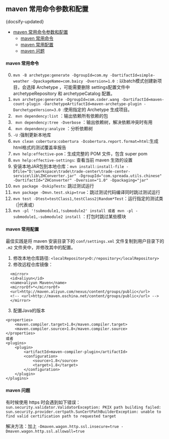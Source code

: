 ## maven 常用命令参数和配置
{docsify-updated}

- [maven 常用命令参数和配置](#maven-常用命令参数和配置)
    - [maven 常用命令](#maven-常用命令)
    - [maven 常用配置](#maven-常用配置)
    - [maven 问题](#maven-问题)


#### maven 常用命令
0. `mvn -B archetype:generate -DgroupId=com.my -DartifactId=simple-weather -DpackageName=com.baicy -Dversion=1.0 `: 以batch模式创建新项目，会选择 Archetype ，可能需要删除 settings配置文件中 archetypeRepository 和 archetypeCatalog 配置。
1. `mvn archetype:generate -DgroupId=com.coder.wang -DartifactId=maven-count-plugin -DarchetypeArtifactId=maven-archetype-plugin -DarchetypeVersion=3.0 `:使用指定的 Archetype 生成项目。
2. ` mvn dependency:list` ：输出依赖所有依赖的包
3. ` mvn dependency:tree -Dverbose` ：输出依赖树，解决依赖冲突时有用
4. ` mvn dependency:analyze` ：分析依赖树
5. `-U` :强制更新本地库
6. `mvn clean cobertura:cobertura -Dcobertura.report.format=html`:生成html格式的测试覆盖率报告
7. `mvn help:effective-pom`：生成完整的 POM 文件，包含 super pom
8. `mvn help:effective-settings`: 查看当前 maven 生效的设置
9. 安装本地JAR包到本地仓库：`mvn install:install-file -Dfile="D:\workspace\trade\trade-center\trade-center-service\lib\ZHConverter.jar" -DgroupId="com.spreada.utils.chinese" -DartifactId="ZHConverter" -Dversion="1.0" -Dpackaging="jar"`
10. `mvn package -DskipTests`: 跳过测试运行
11. `mvn package -Dmvn.test.skip=true`：跳过测试代码编译同时跳过测试运行
12. `mvn test -Dtest=testClass1,testClass2|Random*Test`：运行指定的测试类（|代表或）
13. `mvn -pl '!submodule1,!submodule2' install 或者 mvn -pl -submodule1,-submodule2 install` ：打包时跳过某些模块

#### maven 常用配置
最佳实践是将 maven 安装目录下的 `conf/settings.xml` 文件复制到用户目录下的 `.m2` 文件夹中，并修改其中的配置。
1. 修改本地仓库路径: `<localRepository>D:/repository</localRepository>`
2. 修改远程仓库镜像：
  ```
    <mirror>
    <id>aliyun</id>
    <name>aliyun Maven</name>
    <mirrorOf>*</mirrorOf>
    <url>http://maven.aliyun.com/nexus/content/groups/public</url>
    <!-- <url>http://maven.oschina.net/content/groups/public</url> -->
    </mirror>
  ```
3. 配置Java的版本
```
<properties>
    <maven.compiler.target>1.8</maven.compiler.target>
    <maven.compiler.source>1.8</maven.compiler.source>
</properties>
或者
<plugins>
    <plugin>    
        <artifactId>maven-compiler-plugin</artifactId>
        <configuration>
            <source>1.8</source>
            <target>1.8</target>
        </configuration>
    </plugin>
</plugins>
```

#### maven 问题
有时候使用 https 时会遇到如下错误：`sun.security.validator.ValidatorException: PKIX path building failed: sun.security.provider.certpath.SunCertPathBuilderException: unable to find valid certification path to requested target`

解决方法：加上 `-Dmaven.wagon.http.ssl.insecure=true -Dmaven.wagon.http.ssl.allowall=true`